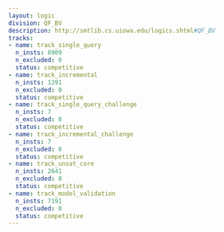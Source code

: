 ```yaml
---
layout: logic
division: QF_BV
description: http://smtlib.cs.uiowa.edu/logics.shtml#QF_BV
tracks:
- name: track_single_query
  n_insts: 8909
  n_excluded: 0
  status: competitive
- name: track_incremental
  n_insts: 1291
  n_excluded: 0
  status: competitive
- name: track_single_query_challenge
  n_insts: 7
  n_excluded: 0
  status: competitive
- name: track_incremental_challenge
  n_insts: 7
  n_excluded: 0
  status: competitive
- name: track_unsat_core
  n_insts: 2641
  n_excluded: 0
  status: competitive
- name: track_model_validation
  n_insts: 7191
  n_excluded: 0
  status: competitive
---
```


